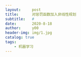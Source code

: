 ```yaml
---
layout:     post
title:      对惩罚函数加入非线性规划
subtitle:   #
date:       2020-8-18
author:     y00
header-img: img/1.jpg
catalog: true
tags:
    - 机器学习
---
```


